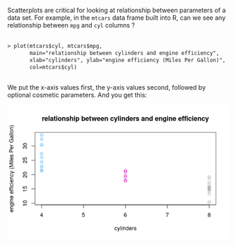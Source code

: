 Scatterplots are critical for looking at relationship between parameters of a data set.   For example, in the `mtcars` data frame built into R, can we see any relationship between `mpg` and `cyl` columns ? 

```

> plot(mtcars$cyl, mtcars$mpg, 
       main="relationship between cylinders and engine efficiency", 
       xlab="cylinders", ylab="engine efficiency (Miles Per Gallon)", 
       col=mtcars$cyl)
       
```

We put the x-axis values first, the y-axis values second, followed by optional cosmetic parameters.  And you get this:

![](images/scatterplot_mtcars_mpg_cyl.png)
